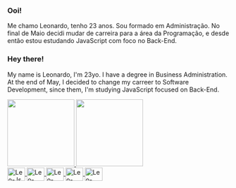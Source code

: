 ### Ooi!

Me chamo Leonardo, tenho 23 anos. Sou formado em Administração. No final de Maio decidi mudar de carreira para a área da Programação, e desde então estou estudando JavaScript com foco no Back-End.

### Hey there!

My name is Leonardo, I'm 23yo. I have a degree in Business Administration. At the end of May, I decided to change my carreer to Software Development, since them, I'm studying JavaScript focused on Back-End.




  <!--<a href="https://app.daily.dev/lgirotogarcia"><img src="https://github.com/lgirotogarcia/lgirotogarcia/blob/main/devcard.svg" width="350" alt="Leonardo's Dev Card"> </a>-->
  <div>
  <a href="https://github.com/lgirotogarcia">
  <img height="152em" src="https://github-readme-stats.vercel.app/api?username=lgirotogarcia&show_icons=true&theme=cobalt&include_all_commits=true&count_private=true"/>
  <img height="152em" src="https://github-readme-stats.vercel.app/api/top-langs/?username=lgirotogarcia&layout=compact&langs_count=7&theme=cobalt"/>
  </div>
  
<div style="display: inline_block">

  <!--
  <img align="center" alt="Leo-NodeJs" height="30" width="40" src="https://cdn.jsdelivr.net/gh/devicons/devicon/icons/nodejs/nodejs-original.svg">
  <img align="center" alt="Leo-Express" height="30" width="40" src="https://cdn.jsdelivr.net/gh/devicons/devicon/icons/express/express-original.svg">
  -->
  <img align="center" alt="Leo-Js" height="30" width="40" src="https://cdn.jsdelivr.net/gh/devicons/devicon/icons/javascript/javascript-plain.svg">
  <img align="center" alt="Leo-HTML5" height="30" width="40" src="https://cdn.jsdelivr.net/gh/devicons/devicon/icons/html5/html5-plain-wordmark.svg">
  <img align="center" alt="Leo-CSS3" height="30" width="40" src="https://cdn.jsdelivr.net/gh/devicons/devicon/icons/css3/css3-plain-wordmark.svg">
  <img align="center" alt="Leo-TypeScript" height="30" width="40" src="https://cdn.jsdelivr.net/gh/devicons/devicon/icons/typescript/typescript-plain.svg">
  <img align="center" alt="Leo-Angular" height="30" width="40" src="https://cdn.jsdelivr.net/gh/devicons/devicon/icons/angularjs/angularjs-plain.svg">
</div>
<!--
**lgirotogarcia/lgirotogarcia** is a ✨ _special_ ✨ repository because its `README.md` (this file) appears on your GitHub profile.

Here are some ideas to get you started:

- 🔭 I’m currently working on ...
- 🌱 I’m currently learning ...
- 👯 I’m looking to collaborate on ...
- 🤔 I’m looking for help with ...
- 💬 Ask me about ...
- 📫 How to reach me: ...
- 😄 Pronouns: ...
- ⚡ Fun fact: ...
-->
